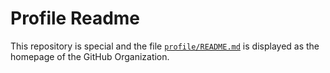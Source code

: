 # Profile Readme

This repository is special and the file [`profile/README.md`](profile/README.md) is displayed as the homepage of the GitHub Organization.
